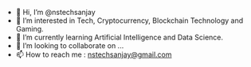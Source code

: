 - 👋 Hi, I’m @nstechsanjay
- 👀 I’m interested in Tech, Cryptocurrency, Blockchain Technology and Gaming.
- 🌱 I’m currently learning Artificial Intelligence and Data Science.
- 💞️ I’m looking to collaborate on ...
- 📫 How to reach me : nstechsanjay@gmail.com
